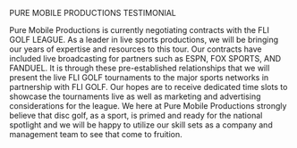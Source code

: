 PURE MOBILE PRODUCTIONS TESTIMONIAL

Pure Mobile Productions is currently negotiating contracts with the FLI GOLF
LEAGUE. As a leader in live sports productions, we will be bringing our years of
expertise and resources to this tour. Our contracts have included live
broadcasting for partners such as ESPN, FOX SPORTS, AND FANDUEL. It is through
these pre-established relationships that we will present the live FLI GOLF
tournaments to the major sports networks in partnership with FLI GOLF. Our
hopes are to receive dedicated time slots to showcase the tournaments live as
well as marketing and advertising considerations for the league.
We here at Pure Mobile Productions strongly believe that disc golf, as a sport, is
primed and ready for the national spotlight and we will be happy to utilize our
skill sets as a company and management team to see that come to fruition.
